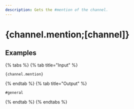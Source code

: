 ```yaml
---
description: Gets the #mention of the channel.
---
```

# {channel.mention;[channel]}
## Examples
{% tabs %}
{% tab title="Input" %}
```text
{channel.mention}
```
{% endtab %}
{% tab title="Output" %}
```text
#general
```
{% endtab %}
{% endtabs %}